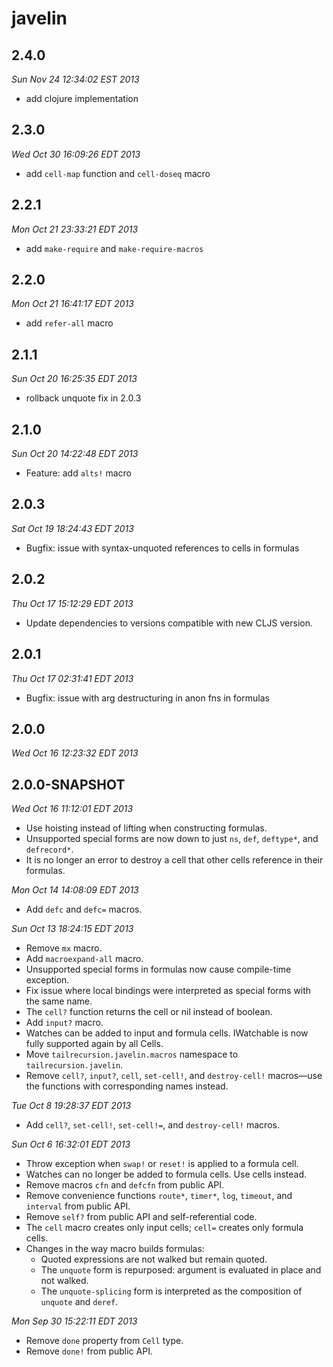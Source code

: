 # javelin

## 2.4.0

*Sun Nov 24 12:34:02 EST 2013*

* add clojure implementation

## 2.3.0

*Wed Oct 30 16:09:26 EDT 2013*

* add `cell-map` function and `cell-doseq` macro

## 2.2.1

*Mon Oct 21 23:33:21 EDT 2013*

* add `make-require` and `make-require-macros`

## 2.2.0

*Mon Oct 21 16:41:17 EDT 2013*

* add `refer-all` macro

## 2.1.1

*Sun Oct 20 16:25:35 EDT 2013*

* rollback unquote fix in 2.0.3

## 2.1.0

*Sun Oct 20 14:22:48 EDT 2013*

* Feature: add `alts!` macro

## 2.0.3

*Sat Oct 19 18:24:43 EDT 2013*

* Bugfix: issue with syntax-unquoted references to cells in formulas

## 2.0.2

*Thu Oct 17 15:12:29 EDT 2013*

* Update dependencies to versions compatible with new CLJS version.

## 2.0.1

*Thu Oct 17 02:31:41 EDT 2013*

* Bugfix: issue with arg destructuring in anon fns in formulas

## 2.0.0

*Wed Oct 16 12:23:32 EDT 2013*

## 2.0.0-SNAPSHOT

*Wed Oct 16 11:12:01 EDT 2013*

* Use hoisting instead of lifting when constructing formulas.
* Unsupported special forms are now down to just `ns`, `def`, `deftype*`,
  and `defrecord*`.
* It is no longer an error to destroy a cell that other cells reference
  in their formulas.

*Mon Oct 14 14:08:09 EDT 2013*

* Add `defc` and `defc=` macros.

*Sun Oct 13 18:24:15 EDT 2013*

* Remove `mx` macro.
* Add `macroexpand-all` macro.
* Unsupported special forms in formulas now cause compile-time exception.
* Fix issue where local bindings were interpreted as special forms with the
  same name.
* The `cell?` function returns the cell or nil instead of boolean.
* Add `input?` macro.
* Watches can be added to input and formula cells. IWatchable is now fully
  supported again by all Cells.
* Move `tailrecursion.javelin.macros` namespace to `tailrecursion.javelin`.
* Remove `cell?`, `input?`, `cell`, `set-cell!`, and `destroy-cell!`
  macros&mdash;use the functions with corresponding names instead.

*Tue Oct  8 19:28:37 EDT 2013*

* Add `cell?`, `set-cell!`, `set-cell!=`, and `destroy-cell!` macros.

*Sun Oct  6 16:32:01 EDT 2013*

* Throw exception when `swap!` or `reset!` is applied to a formula cell.
* Watches can no longer be added to formula cells. Use cells instead.
* Remove macros `cfn` and `defcfn` from public API.
* Remove convenience functions `route*`, `timer*`, `log`, `timeout`, and
  `interval` from public API.
* Remove `self?` from public API and self-referential code.
* The `cell` macro creates only input cells; `cell=` creates only formula
  cells.
* Changes in the way macro builds formulas:
  * Quoted expressions are not walked but remain quoted.
  * The `unquote` form is repurposed: argument is evaluated in place and not
    walked.
  * The `unquote-splicing` form is interpreted as the composition of `unquote`
    and `deref`.

*Mon Sep 30 15:22:11 EDT 2013*

* Remove `done` property from `Cell` type.
* Remove `done!` from public API.
